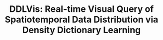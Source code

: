 ---
title: "DDLVis: Real-time Visual Query of Spatiotemporal Data Distribution via Density Dictionary Learning"
authors:
  - "Chenhui Li"
  - "George Baciu"
  - "Yunzhe Wang"
  - "Junjie Chen"
  - "Changbo Wang*"
image: 2021_vis_ddlvis.jpg
venue: "IEEE Transactions on Visualization and Computer Graphics, 2022 (IEEE VIS'21) (CCF A, JCR Q1)"
paper: http://chenhui.li/documents/DDLVis_VIS2021.pdf
video: 
code: 
website: 
tag:
  - GeoVisualization
---